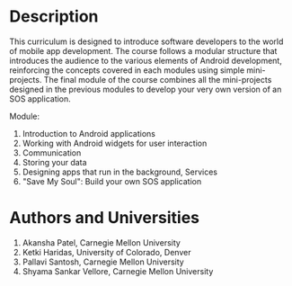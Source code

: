 
Description
===========
This curriculum is designed to introduce software developers to the world of mobile app development. The course follows a modular structure that introduces the audience to the various elements of Android development, reinforcing the concepts covered in each modules using simple mini-projects. The final module of the course combines all the mini-projects designed in the previous modules to develop your very own version of an SOS application.

Module:
1. Introduction to Android applications
2. Working with Android widgets for user interaction
3. Communication
4. Storing your data
5. Designing apps that run in the background, Services
6. "Save My Soul": Build your own SOS application

Authors and Universities
========================
1. Akansha Patel, Carnegie Mellon University
2. Ketki Haridas, University of Colorado, Denver
3. Pallavi Santosh, Carnegie Mellon University
4. Shyama Sankar Vellore, Carnegie Mellon University


